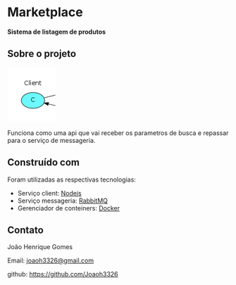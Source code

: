 # Marketplace

**Sistema de listagem de produtos**

## Sobre o projeto

![CLIENT](client.png)

Funciona como uma api que vai receber os parametros de busca e repassar para o serviço de messageria.

## Construído com

Foram utilizadas as respectivas tecnologias:

- Serviço client: [Nodejs](https://nodejs.org/en/)
- Serviço messageria: [RabbitMQ](https://www.rabbitmq.com/)
- Gerenciador de conteiners: [Docker](https://www.docker.com/)

## Contato

João Henrique Gomes

Email: joaoh3326@gmail.com

github: https://github.com/Joaoh3326

